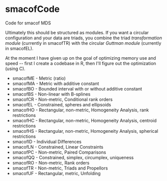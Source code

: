 # smacofCode

Code for smacof MDS 

Ultimately this should be structured as modules. If you
want a circular configuration and your data are triads,
you combine the triad *transformation module* (currently in smacofTR) 
with the circular *Guttman module* (currently in smacofEL).

At the moment I have given up on the goal of optimizing
memory use and speed -- first I create a codebase in
R, then I'll figure out the optimization (using C).

* smacofME - Metric (ratio)
* smacofMA - Metric with additive constant
* smacofBO - Bounded interval with or without additive constant
* smacofBS - Non-linear with B-splines
* smacofCR - Non-metric, Conditional rank orders
* smacofEL - Constrained, spheres and ellipsoids
* smacofHO - Rectangular, non-metric, Homogeneity Analysis, rank restrictions
* smacofHC - Rectangular, non-metric, Homogeneity Analysis, centroid restrictions
* smacofHS - Rectangular, non-metric, Homogeneity Analysis, spherical restrictions
* smacofID - Individual Differences
* smacofLN - Constrained, Linear Constraints
* smacofPC - Non-metric, Paired Comparisons
* smacofQQ - Constrained, simplex, circumplex, uniqueness
* smacofRO - Non-metric, Rank orders
* smacofTR - Non-metric, Triads and Propellors
* smacofUF - Rectangular, metric, Unfolding 

